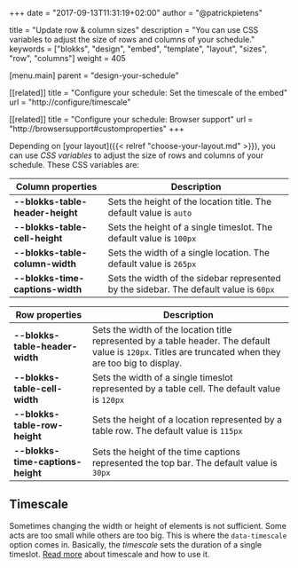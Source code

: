 +++
date            = "2017-09-13T11:31:19+02:00"
author          = "@patrickpietens"

title           = "Update row & column sizes"
description     = "You can use CSS variables to adjust the size of rows and columns of your schedule."
keywords        = ["blokks", "design", "embed", "template", "layout", "sizes", "row", "columns"]
weight          = 405

[menu.main]
parent          = "design-your-schedule"

[[related]]
title = "Configure your schedule: Set the timescale of the embed"
url = "http://configure/timescale"

[[related]]
title = "Configure your schedule: Browser support"
url = "http://browsersupport#customproperties"
+++

Depending on [your layout]({{< relref "choose-your-layout.md" >}}), you can use *CSS variables* to adjust the size of rows and columns of your schedule. These CSS variables are:

| Column properties | Description |
|-------------------|-------------|
| **--blokks-table-header-height** | Sets the height of the location title. The default value is `auto` |
| **--blokks-table-cell-height** | Sets the height of a single timeslot. The default value is `100px` |
| **--blokks-table-column-width** | Sets the width of a single location. The default value is `265px` |
| **--blokks-time-captions-width** | Sets the width of the sidebar represented by the sidebar. The default value is `60px` 

| Row properties | Description |
|----------------|-------------|
| **--blokks-table-header-width** | Sets the width of the location title represented by a table header. The default value is `120px`. Titles are truncated when they are too big to display. |
| **--blokks-table-cell-width** | Sets the width of a single timeslot represented by a table cell. The default value is `120px` |
| **--blokks-table-row-height** | Sets the height of a location represented by a table row. The default value is `115px` |
| **--blokks-time-captions-height** | Sets the height of the time captions represented the top bar. The default value is `30px` |

## Timescale
Sometimes changing the width or height of elements is not sufficient. Some acts are too small while others are too big. This is where the `data-timescale` option comes in. Basically, the *timescale* sets the duration of a single timeslot. [Read more](http://configure/options#timescale) about timescale and how to use it.